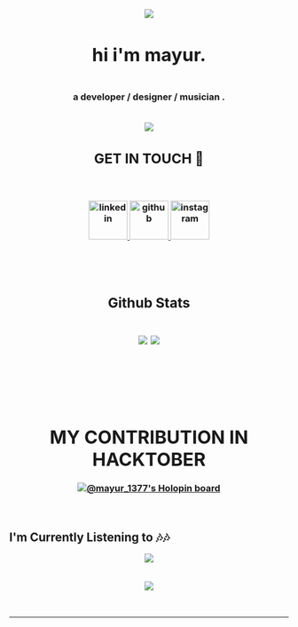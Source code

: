 <div align="center">
<img src="https://i.ibb.co/5M2B93T/Screenshot-2024-06-11-at-9-58-26-PM.png" align="center" />

</div>  
  

### <div align="center"><h1>hi i'm mayur.<h1>
  
a developer / designer / musician . 
</div>  
<br/>  





 

<div align="center">
<img src="https://i.ibb.co/6ZWmwgy/Screenshot-2024-06-16-at-8-02-31-PM.png" align="center" />

  



<br/>  





<h2>GET IN TOUCH 🤝</h2> <br><br>
<div align="center">
<a href="https://linkedin.com/in/mayuresh-a-899090231/" target="_blank">
<img src=https://img.shields.io/badge/linkedin-%231E77B5.svg?&style=for-the-badge&logo=linkedin&logoColor=white alt=linkedin style="margin-bottom: 5px;height:70px;" />
</a>
<a href="https://github.com/mayur1377" target="_blank">
<img src=https://img.shields.io/badge/github-%2324292e.svg?&style=for-the-badge&logo=github&logoColor=white alt=github style="margin-bottom: 5px;height:70px;" />
</a>
<a href="https://instagram.com/mayur_1377" target="_blank">
<img src=https://img.shields.io/badge/instagram-%23000000.svg?&style=for-the-badge&logo=instagram&logoColor=white alt=instagram style="margin-bottom: 5px;height:70px;" />
</a>  
</div>  
  <br><br>

<br/>  


<h2> Github Stats<h2>  
<div>
<div><img src="https://github-readme-stats.vercel.app/api?username=mayur1377&show_icons=true&count_private=true&hide_border=true&theme=dark" align="center"/>
<img src="https://github-readme-stats.vercel.app/api/top-langs/?username=mayur1377&hide_border=true&layout=compact&theme=dark"  align="center" /> </div>
</div>
</div></div>
<br>


<br><br>
<div style="text-align:center;align:center;">
<h1  >MY CONTRIBUTION IN HACKTOBER</h1>
 
  [![@mayur_1377's Holopin board](https://holopin.io/api/user/board?user=mayur_1377)](https://holopin.io/@mayur_1377)


</div>
<br/>  
<h2>I'm Currently Listening to 🎶🎶</h2>
<div align="center"><img src="https://spotify-github-profile.vercel.app/api/view?uid=788ru4srxig778g2dhj9oydgd&cover_image=false&theme=default&bar_color=121212&bar_color_cover=false" /></div>  

<br/>  

 
  

<br/>  



  
<div align="center">
<img src="https://komarev.com/ghpvc/?username=mayur1377&&style=flat-square" align="center" />
</div> 
<br/>  
<br />

----
